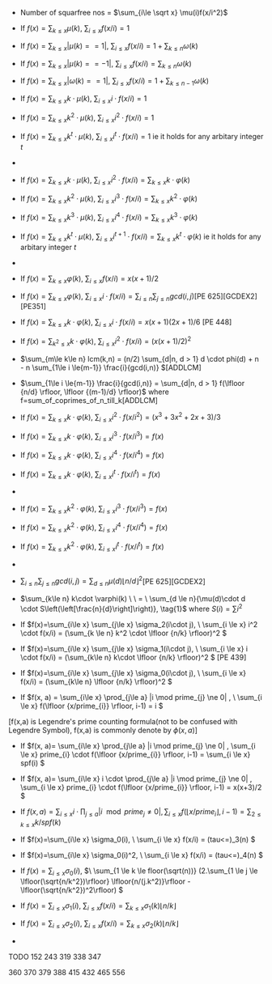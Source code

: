 - Number of  squarfree nos = $\sum_{i\le \sqrt x} \mu(i)f(x/i^2)$
- If $f(x)=\sum_{k\le x} \mu(k), \ \sum_{i\le x} f(x/i)=1$
- If $f(x)=\sum_{k\le x} |\mu(k)==1|, \ \sum_{i\le x} f(x/i) = 1 + \sum_{k \le n} \omega(k)$
- If $f(x)=\sum_{k\le x} |\mu(k)==-1|, \ \sum_{i\le x} f(x/i) = \sum_{k \le n} \omega(k)$
- If $f(x)=\sum_{k\le x} |\omega(k)==1|, \ \sum_{i\le x} f(x/i) = 1 + \sum_{k \le n-1} \omega(k)$
- If $f(x)=\sum_{k\le x} k \cdot \mu(k), \ \sum_{i\le x} i \cdot f(x/i)=1$
- If $f(x)=\sum_{k\le x} k^2 \cdot \mu(k), \ \sum_{i\le x} i^2 \cdot f(x/i)=1$
- If $f(x)=\sum_{k\le x} k^t \cdot \mu(k), \ \sum_{i\le x} i^t \cdot f(x/i)=1$ ie it holds for any arbitary integer $t$
-
- If $f(x)=\sum_{k\le x} k \cdot \mu(k), \ \sum_{i\le x} i^2 \cdot f(x/i)=\sum_{k\le x} k\cdot\varphi(k)$
- If $f(x)=\sum_{k\le x} k^2 \cdot \mu(k), \ \sum_{i\le x} i^3 \cdot f(x/i)=\sum_{k\le x} k^2\cdot\varphi(k)$
- If $f(x)=\sum_{k\le x} k^3 \cdot \mu(k), \ \sum_{i\le x} i^4 \cdot f(x/i)=\sum_{k\le x} k^3\cdot\varphi(k)$
- If $f(x)=\sum_{k\le x} k^t \cdot \mu(k), \ \sum_{i\le x} i^{t+1} \cdot f(x/i)=\sum_{k\le x} k^t\cdot\varphi(k)$ ie it holds for any arbitary integer $t$
- 
- If $f(x)=\sum_{k\le x} \varphi(k), \ \sum_{i \le x}f(x/i)=x(x+1)/2$ 

- If $f(x)=\sum_{k\le x} \varphi(k), \ \sum_{i \le x} i \cdot f(x/i)=\sum_{i\le n}\sum_{j\le n} gcd(i,j)$[PE 625][GCDEX2][PE351]
- If $f(x)=\sum_{k\le x} k\cdot\varphi(k), \ \sum_{i \le x} i \cdot f(x/i)=x(x+1)(2x+1)/6$
[PE 448]
- If $f(x)=\sum_{k^2\le x} k\cdot\varphi(k), \ \sum_{i \le x} i^2 \cdot f(x/i)=(x(x+1)/2)^2$
- $\sum_{m\le k\le n} lcm(k,n) = (n/2) \sum_{d|n, d > 1} d \cdot phi(d) + n - n \sum_{1\le i \le{m-1}} \frac{i}{gcd(i,n)} $[ADDLCM]
- $\sum_{1\le i \le{m-1}} \frac{i}{gcd(i,n)} = \sum_{d|n, d > 1} f(\lfloor {n/d} \rfloor, \lfloor {(m-1)/d} \rfloor)$ where f=sum_of_coprimes_of_n_till_k[ADDLCM]
- If $f(x)=\sum_{k\le x} k\cdot\varphi(k), \ \sum_{i \le x} i^2 \cdot f(x/i^2)=(x^3+3x^2+2x+3)/3$
- If $f(x)=\sum_{k\le x} k\cdot\varphi(k), \ \sum_{i \le x} i^3 \cdot f(x/i^3)=f(x)$
- If $f(x)=\sum_{k\le x} k\cdot\varphi(k), \ \sum_{i \le x} i^4 \cdot f(x/i^4)=f(x)$
- If $f(x)=\sum_{k\le x} k\cdot\varphi(k), \ \sum_{i \le x} i^t \cdot f(x/i^t)=f(x)$
- 
- If $f(x)=\sum_{k\le x} k^2\cdot\varphi(k), \ \sum_{i \le x} i^3 \cdot f(x/i^3)=f(x)$
- If $f(x)=\sum_{k\le x} k^2\cdot\varphi(k), \ \sum_{i \le x} i^4 \cdot f(x/i^4)=f(x)$
- If $f(x)=\sum_{k\le x} k^2\cdot\varphi(k), \ \sum_{i \le x} i^t \cdot f(x/i^t)=f(x)$
- 


- $\sum_{i\le n}\sum_{j\le n} gcd(i,j) = \sum_{d\le n} \mu(d)\lfloor n/d \rfloor ^2$[PE 625][GCDEX2]
 


- $\sum_{k\le n} k\cdot \varphi(k) \ \ = \ \sum_{d \le n}{\mu(d)\cdot d \cdot S\left(\left[\frac{n}{d}\right]\right)}, \tag{1}$  where $S(i)=\sum i^2$

-  If $f(x)=\sum_{i\le x} \sum_{j\le x} \sigma_2(i\cdot j),  \ \sum_{i \le x} i^2 \cdot f(x/i) = (\sum_{k \le n} k^2 \cdot \lfloor {n/k} \rfloor)^2 $
-  If $f(x)=\sum_{i\le x} \sum_{j\le x} \sigma_1(i\cdot j),  \ \sum_{i \le x} i \cdot f(x/i) = (\sum_{k\le n} k\cdot \lfloor {n/k} \rfloor)^2 $
[PE 439]
-  If $f(x)=\sum_{i\le x} \sum_{j\le x} \sigma_0(i\cdot j),  \ \sum_{i \le x} f(x/i) = (\sum_{k\le n} \lfloor {n/k} \rfloor)^2 $

- If $f(x, a) = \sum_{i\le x} \prod_{j\le a} |i \mod prime_{j} \ne 0| , \ \sum_{i \le x} f(\lfloor {x/prime_{i}} \rfloor, i-1) = i $ 

[f(x,a) is Legendre's prime counting formula(not to be confused with Legendre Symbol), f(x,a) is commonly denote by $\phi(x,a)$]

- If $f(x, a)= \sum_{i\le x} \prod_{j\le a} |i \mod prime_{j} \ne 0| , \sum_{i \le x}  prime_{i} \cdot f(\lfloor {x/prime_{i}} \rfloor, i-1) = \sum_{i \le x} spf(i) $

- If $f(x, a)= \sum_{i\le x} i \cdot \prod_{j\le a} |i \mod prime_{j} \ne 0| , \sum_{i \le x}  prime_{i} \cdot f(\lfloor {x/prime_{i}} \rfloor, i-1) = x(x+3)/2 $

- If $f(x, a)= \sum_{i\le x} i \cdot \prod_{j\le a} |i \mod prime_{j} \ne 0| , \sum_{i \le x} f(\lfloor {x/prime_{i}} \rfloor, i-1) = \sum_{2 \le k \le x} k/spf(k)$


-  If $f(x)=\sum_{i\le x} \sigma_0(i),  \ \sum_{i \le x} f(x/i) = \(tau<=)_3(n)	 $
-  If $f(x)=\sum_{i\le x} \sigma_0(i)^2,  \ \sum_{i \le x} f(x/i) = \(tau<=)_4(n)	 $
-  If $f(x)=\sum_{i\le x} \sigma_0(i)$,  $\ \sum_{1 \le k \le floor(\sqrt(n))} (2.\sum_{1 \le j \le \lfloor(\sqrt{n/k^2})\rfloor} \lfloor{n/(j.k^2)}\rfloor - \lfloor(\sqrt{n/k^2})^2\rfloor)	 $
-  If $f(x)=\sum_{i\le x} \sigma_1(i),  \ \sum_{i\le x} f(x/i)= \sum_{k\le x}\sigma_1(k)\lfloor{n/k}\rfloor$
-  If $f(x)=\sum_{i\le x} \sigma_2(i),  \ \sum_{i\le x} f(x/i)= \sum_{k\le x}\sigma_2(k)\lfloor{n/k}\rfloor$
-  
TODO
152
243
319
338
347

360
370
379
388
415
432
465
556

